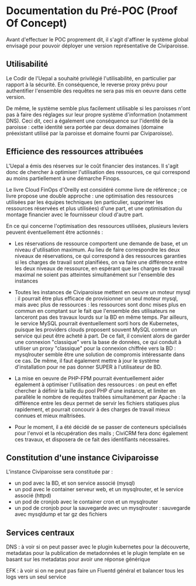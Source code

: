 # Documentation du Pré-POC (Proof Of Concept)

Avant d'effectuer le POC proprement dit, il s'agit d'affiner le système global envisagé pour pouvoir déployer une version représentative de Civiparoisse.

## Utilisabilité 

Le Codir de l'Uepal a souhaité privilégié l'utilisabilité, en particulier par rapport à la sécurité. En conséquence, le reverse proxy prévu pour authentifier l'ensemble des requêtes ne sera pas mis en oeuvre dans cette version.

De même, le système semble plus facilement utilisable si les paroisses n'ont pas à faire des réglages sur leur propre système d'information (notamment DNS). Ceci dit, ceci a également une conséquence sur l'identité de la paroisse : cette identité sera portée par deux domaines (domaine préexistant utilisé par la paroisse et domaine fourni par Civiparoisse).


## Efficience des ressources attribuées

L'Uepal a émis des réserves sur le coût financier des instances. Il s'agit donc de chercher à optimiser l'utilisation des ressources, ce qui correspond au moins partiellement à une démarche Finops.

Le livre Cloud FinOps d'Oreilly est considéré comme livre de référence ; ce livre propose une double approche : une optimisation des ressources utilisées par les équipes techniques (en particulier, supprimer les ressources réservées et plus utilisées) d'une part, et une optimisation du montage financier avec le fournisseur cloud d'autre part.

En ce qui concerne l'optimisation des ressources utilisées, plusieurs leviers peuvent éventuellement être actionnés :

* Les réservations de ressource comportent une demande de base, et un niveau d'utilisation maximum. Au lieu de faire correspondre les deux niveaux de réservations, ce qui correspond à des ressources garanties si les charges de travail sont planifiées, on va faire une différence entre les deux niveaux de ressource, en espérant que les charges de travail maximal ne soient pas atteintes simultanément sur l'ensemble des instances

* Toutes les instances de Civiparoisse mettent en oeuvre un moteur mysql : il pourrait être plus efficace de provisionner un seul moteur mysql, mais avec plus de ressources : les ressources sont donc mises plus en commun en comptant sur le fait que l'ensemble des utilisateurs ne lanceront pas des travaux lourds sur la BD en même temps. Par ailleurs, le service MySQL pourrait éventuellement sorti hors de Kubernetes, puisque les providers clouds proposent souvent MySQL comme un service qui peut être acheté à part. De ce fait, il convient alors de garder une connexion "classique" vers la base de données, ce qui conduit à utiliser un proxy "classique" pour la connexion chiffrée vers la BD : mysqlrouter semble être une solution de compromis intéressante dans ce cas. De même, il faut également mettre à jour le système d'installation pour ne pas donner SUPER à l'utilisateur de BD.

* La mise en oeuvre de PHP-FPM pourrait éventuellement aider également à optimiser l'utilisation des ressources : on peut en effet chercher à définir la taille du pool PHP d'une instance, et limiter en parallèle le nombre de requêtes traitées simultanément par Apache : la différence entre les deux permet de servir les fichiers statiques plus rapidement, et pourrait concourir à des charges de travail mieux connues et mieux maîtrisées.

* Pour le moment, il a été décidé de se passer de conteneurs spécialisés pour l'envoi et la récupération des mails ; CiviCRM fera donc également ces travaux, et disposera de ce fait des identifiants nécessaires.

## Constitution d'une instance Civiparoisse
L'instance Civiparoisse sera constituée par :

* un pod avec la BD, et son service associé (mysql)
* un pod avec le container serveur web, et un mysqlrouter, et le service associé (httpd)
* un pod de cronjob avec le container cron et un mysqlrouter
* un pod de cronjob pour la sauvegarde avec un mysqlrouter : sauvegarde avec mysqldump et tar gz des fichiers

## Services centraux
DNS : à voir si on peut passer avec le plugin kubernetes pour la découverte, metadatas pour la publication de metadonnées et le plugin template en se basant sur les metadatas pour avoir une réponse générique

EFK : à voir si on ne peut pas faire un Fluentd général et balancer tous les logs vers un seul service


